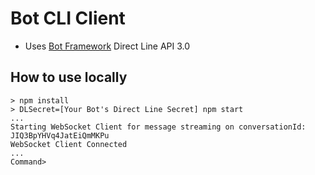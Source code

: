 # Bot CLI Client

* Uses [Bot Framework](https://dev.botframework.com/) Direct Line API 3.0

## How to use locally

```
> npm install
> DLSecret=[Your Bot's Direct Line Secret] npm start
...
Starting WebSocket Client for message streaming on conversationId: JIQ3BpYHVq4JatEiQmMKPu
WebSocket Client Connected
...
Command>
```